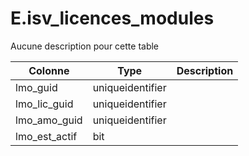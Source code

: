 # E.isv_licences_modules

Aucune description pour cette table

Colonne|Type|Description
---|---|---
lmo_guid|uniqueidentifier|
lmo_lic_guid|uniqueidentifier|
lmo_amo_guid|uniqueidentifier|
lmo_est_actif|bit|
